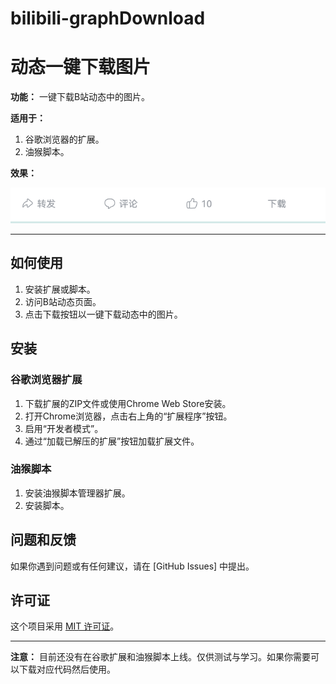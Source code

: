# bilibili-graphDownload

# 动态一键下载图片

**功能：** 一键下载B站动态中的图片。

**适用于：**
1. 谷歌浏览器的扩展。
2. 油猴脚本。

**效果：**

![效果图](screenshot.png)

---

## 如何使用

1. 安装扩展或脚本。
2. 访问B站动态页面。
3. 点击下载按钮以一键下载动态中的图片。

## 安装

### 谷歌浏览器扩展

1. 下载扩展的ZIP文件或使用Chrome Web Store安装。
2. 打开Chrome浏览器，点击右上角的“扩展程序”按钮。
3. 启用“开发者模式”。
4. 通过“加载已解压的扩展”按钮加载扩展文件。

### 油猴脚本

1. 安装油猴脚本管理器扩展。
2. 安装脚本。

## 问题和反馈

如果你遇到问题或有任何建议，请在 [GitHub Issues] 中提出。

## 许可证

这个项目采用 [MIT 许可证](LICENSE)。

---

**注意：** 
目前还没有在谷歌扩展和油猴脚本上线。仅供测试与学习。如果你需要可以下载对应代码然后使用。
